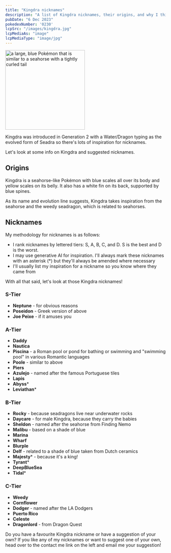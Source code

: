```yaml
---
title: "Kingdra nicknames"
description: "A list of Kingdra nicknames, their origins, and why I think they're cool."
pubDate: "6 Dec 2023"
pokedexNumber: '0230'
lcpSrc: "/images/kingdra.jpg"
lcpMediaAs: "image"
lcpMediaType: "image/jpg"
---
```


<div class="img-center"><img src="/images/kingdra.jpg" width="250px" height="250px" alt="a large, blue Pokémon that is similar to a seahorse with a tightly curled tail"></div>

Kingdra was introduced in Generation 2 with a Water/Dragon typing as the evolved form of Seadra so there's lots of inspiration for nicknames.

Let's look at some info on Kingdra and suggested nicknames.

## Origins

Kingdra is a seahorse-like Pokémon with blue scales all over its body and yellow scales on its belly. It also has a white fin on its back, supported by blue spines.

As its name and evolution line suggests, Kingdra takes inspiration from the seahorse and the weedy seadragon, which is related to seahorses.

## Nicknames

My methodology for nicknames is as follows:

* I rank nicknames by lettered tiers: S, A, B, C, and D. S is the best and D is the worst.
* I may use generative AI for inspiration. I'll always mark these nicknames with an asterisk (\*) but they'll always be amended where necessary
* I'll usually list my inspiration for a nickname so you know where they came from

With all that said, let's look at those Kingdra nicknames!

### S-Tier

* **Neptune** - for obvious reasons
* **Poseidon** - Greek version of above
* **Joe Peixe** - if it amuses you

### A-Tier

* **Daddy**
* **Nautica**
* **Piscina** - a Roman pool or pond for bathing or swimming and "swimming pool" in various Romantic languages
* **Poole** - similar to above
* **Piers**
* **Azulejo** - named after the famous Portuguese tiles
* **Lapis**
* **Abyss***
* **Leviathan***

### B-Tier

* **Rocky** - because seadragons live near underwater rocks
* **Daycare** - for male Kingdra, because they carry the babies
* **Sheldon** - named after the seahorse from Finding Nemo
* **Malibu** - based on a shade of blue
* **Marina**
* **Wharf**
* **Blurple**
* **Delf** - related to a shade of blue taken from Dutch ceramics
* **Majesty*** - because it's a king!
* **Tyrant***
* **DeepBlueSea**
* **Tidal***

### C-Tier

* **Weedy**
* **Cornflower**
* **Dodger** - named after the LA Dodgers
* **Puerto Rico**
* **Celeste**
* **Dragonlord** - from Dragon Quest

Do you have a favourite Kingdra nickname or have a suggestion of your own? If you like any of my nicknames or want to suggest one of your own, head over to the contact me link on the left and email me your suggestion!